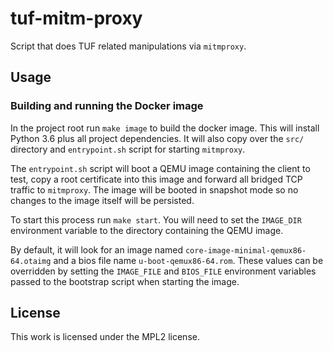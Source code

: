 # tuf-mitm-proxy

Script that does TUF related manipulations via `mitmproxy`.

## Usage

### Building and running the Docker image

In the project root run `make image` to build the docker image. This will install Python 3.6 plus all project dependencies. It will also copy over the `src/` directory and `entrypoint.sh` script for starting `mitmproxy`.

The `entrypoint.sh` script will boot a QEMU image containing the client to test, copy a root certificate into this image and forward all bridged TCP traffic to `mitmproxy`. The image will be booted in snapshot mode so no changes to the image itself will be persisted.

To start this process run `make start`. You will need to set the `IMAGE_DIR` environment variable to the directory containing the QEMU image.

By default, it will look for an image named `core-image-minimal-qemux86-64.otaimg` and a bios file name `u-boot-qemux86-64.rom`. These values can be overridden by setting the `IMAGE_FILE` and `BIOS_FILE` environment variables passed to the bootstrap script when starting the image.

## License

This work is licensed under the MPL2 license.
